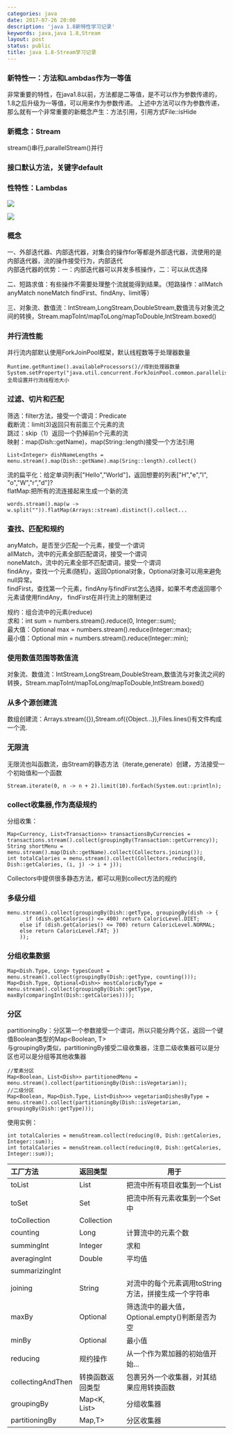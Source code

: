```yaml
---
categories: java
date: 2017-07-26 20:00
description: 'java 1.8新特性学习记录'
keywords: java,java 1.8,Stream
layout: post
status: public
title: java 1.8-Stream学习记录
---
```


### 新特性一：方法和Lambdas作为一等值
非常重要的特性，在java1.8以前，方法都是二等值，是不可以作为参数传递的，1.8之后升级为一等值，可以用来作为参数传递。
上述中方法可以作为参数传递，那么就有一个非常重要的新概念产生：方法引用，引用方式File::isHide

### 新概念：Stream
stream()串行,parallelStream()并行

### 接口默认方法，关键字default

### 性特性：Lambdas

![](http://chenrd.me/images/posts/java1.8_lambdas_01.png)

![](http://chenrd.me/images/posts/java1.8_lambdas_02.png)

### 概念
一、外部迭代器、内部迭代器，对集合的操作for等都是外部迭代器，流使用的是内部迭代器，流的操作接受行为，内部迭代  
内部迭代器的优势：一：内部迭代器可以并发多核操作，二：可以从优选择  

二、短路求值：有些操作不需要处理整个流就能得到结果。（短路操作：allMatch anyMatch noneMatch findFirst、findAny、limit等）  

三、对象流、数值流：IntStream,LongStream,DoubleStream,数值流与对象流之间的转换，Stream.mapToInt/mapToLong/mapToDouble,IntStream.boxed()  

### 并行流性能
并行流内部默认使用ForkJoinPool框架，默认线程数等于处理器数量
```
Runtime.getRuntime().availableProcessors()//得到处理器数量
System.setProperty("java.util.concurrent.ForkJoinPool.common.parallelism","12");//全局设置并行流线程池大小
```

### 过滤、切片和匹配
筛选：filter方法，接受一个谓词：Predicate<T>  
截断流：limit(3)返回只有前面三个元素的流  
跳过：skip（1）返回一个扔掉前n个元素的流  
映射：map(Dish::getName)，map(String::length)接受一个方法引用  
```
List<Integer> dishNameLengths = menu.stream().map(Dish::getName).map(Sring::length).collect()
```
流的扁平化：给定单词列表["Hello","World"]，返回想要的列表["H","e","l", "o","W","r","d"]?  
flatMap:把所有的流连接起来生成一个新的流  
```
words.stream().map(w -> w.split("")).flatMap(Arrays::stream).distinct().collect...
```

### 查找、匹配和规约  
anyMatch，是否至少匹配一个元素，接受一个谓词  
allMatch，流中的元素全部匹配谓词，接受一个谓词  
noneMatch，流中的元素全部不匹配谓词，接受一个谓词  
findAny，查找一个元素(随机)，返回Optional对象，Optional对象可以用来避免null异常。  
findFirst，查找第一个元素，findAny与findFirst怎么选择，如果不考虑返回哪个元素请使用findAny，
findFirst在并行流上的限制更过

规约：组合流中的元素(reduce)  
求和：int sum = numbers.stream().reduce(0, Integer::sum);  
最大值：Optional<Integer> max = numbers.stream().reduce(Integer::max);  
最小值：Optional<Integer> min = numbers.stream().reduce(Integer::min);  


### 使用数值范围等数值流  
对象流、数值流：IntStream,LongStream,DoubleStream,数值流与对象流之间的转换，Stream.mapToInt/mapToLong/mapToDouble,IntStream.boxed()  

### 从多个源创建流  
数组创建流：Arrays.stream({}),Stream.of({Object...}),Files.lines()有文件构成一个流.

### 无限流  
无限流也叫函数流，由Stream的静态方法（iterate,generate）创建，方法接受一个初始值和一个函数  
```
Stream.iterate(0, n -> n + 2).limit(10).forEach(System.out::println);
```

### collect收集器,作为高级规约  
分组收集：
```
Map<Currency, List<Transaction>> transactionsByCurrencies = transactions.stream().collect(groupingBy(Transaction::getCurrency));
String shortMenu = menu.stream().map(Dish::getName).collect(Collectors.joining());
int totalCalories = menu.stream().collect(Collectors.reducing(0, Dish::getCalories, (i, j) -> i + j));
```
Collectors中提供很多静态方法，都可以用到collect方法的规约  

### 多级分组  
```
menu.stream().collect(groupingBy(Dish::getType, groupingBy(dish -> {
      if (dish.getCalories() <= 400) return CaloricLevel.DIET;
    else if (dish.getCalories() <= 700) return CaloricLevel.NORMAL;
    else return CaloricLevel.FAT; })
    ));
```
### 分组收集数据  
```
Map<Dish.Type, Long> typesCount = menu.stream().collect(groupingBy(Dish::getType, counting()));
Map<Dish.Type, Optional<Dish>> mostCaloricByType = menu.stream().collect(groupingBy(Dish::getType, maxBy(comparingInt(Dish::getCalories))));
```
### 分区  
partitioningBy：分区第一个参数接受一个谓词，所以只能分两个区，返回一个键值Boolean类型的Map<Boolean, T>  
与groupingBy类似，partitioningBy接受二级收集器，注意二级收集器可以是分区也可以是分组等其他收集器  
```
//荤素分区
Map<Boolean, List<Dish>> partitionedMenu = menu.stream().collect(partitioningBy(Dish::isVegetarian));
//二级分区
Map<Boolean, Map<Dish.Type, List<Dish>>> vegetarianDishesByType = menu.stream().collect(partitioningBy(Dish::isVegetarian, groupingBy(Dish::getType)));
```
使用实例：
```
int totalCalories = menuStream.collect(reducing(0, Dish::getCalories, Integer::sum));
int totalCalories = menuStream.collect(reducing(0, Dish::getCalories, Integer::sum));
```

|工厂方法           |返回类型           |用于                         |
|:-----------------|:-----------------|-----------------------------|
|toList            |List<T>           |把流中所有项目收集到一个List     |
|toSet              |Set<T>             |把流中所有元素收集到一个Set中   |
|toCollection       |Collection<T>      |                            |
|counting           |Long              |计算流中的元素个数              |
|summingInt         |Integer            |求和                         |
|averagingInt       |Double             |平均值                        |
|summarizingInt     |           ||
|joining            |String             |对流中的每个元素调用toString方法，拼接生成一个字符串|
|maxBy              |Optional<T>        |筛选流中的最大值，Optional.empty()判断是否为空|
|minBy              |Optional<T>        |最小值|
|reducing           |规约操作           |从一个作为累加器的初始值开始...|
|collectingAndThen  |转换函数返回类型     |包裹另外一个收集器，对其结果应用转换函数|
|groupingBy         |Map<K, List<T>>    |分组收集器                  |
|partitioningBy     |Map<Boolean>,T>    |分区收集器                  |  
